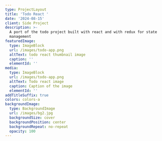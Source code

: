 ```yaml
---
type: ProjectLayout
title: 'Todo React '
date: '2024-08-15'
client: Side Project
description: >-
  A port of the todo project built with react and with redux for state
  management
featuredImage:
  type: ImageBlock
  url: /images/todo-app.png
  altText: todo react thumbnail image
  caption: ''
  elementId: ''
media:
  type: ImageBlock
  url: /images/todo-app.png
  altText: Todo react image
  caption: Caption of the image
  elementId: ''
addTitleSuffix: true
colors: colors-a
backgroundImage:
  type: BackgroundImage
  url: /images/bg2.jpg
  backgroundSize: cover
  backgroundPosition: center
  backgroundRepeat: no-repeat
  opacity: 100
---
```

